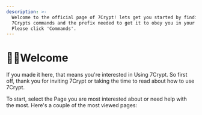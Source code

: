 ```yaml
---
description: >-
  Welcome to the official page of 7Crypt! lets get you started by finding all of
  7Crypts commands and the prefix needed to get it to obey you in your server!
  Please click 'Commands'.
---
```


# 🐱‍💻Welcome

If you made it here, that means you're interested in Using 7Crypt. So first off, thank you for inviting 7Crypt or taking the time to read about how to use 7Crypt.  
  
To start, select the Page you are most interested about or need help with the most. Here's a couple of the most viewed pages:

